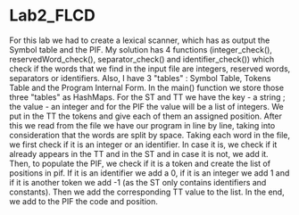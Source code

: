 # Lab2_FLCD

For this lab we had to create a lexical scanner, which has as output the Symbol table and the PIF. My solution has 4 functions (integer_check(), reservedWord_check(), separator_check() and identifier_check()) which check if the words that we find in the input file are integers, reserved words, separators or identifiers. Also, I have 3 "tables" : Symbol Table, Tokens Table and the Program Internal Form. In the main() function we store those three "tables" as HashMaps. For the ST and TT we have the key - a string ; the value - an integer and for the PIF the value will be a list of integers. We put in the TT the tokens and give each of them an assigned position. After this we read from the file we have our program in line by line, taking into consideration that the words are split by space. Taking each word in the file, we first check if it is an integer or an identifier. In case it is, we check if it already appears in the TT and in the ST and in case it is not, we add it. Then, to populate the PIF, we check if it is a token and create the list of positions in pif. If it is an identifier we add a 0, if it is an integer we add 1 and if it is another token we add -1 (as the ST only contains identifiers and constants). Then we add the corresponding TT value to the list. In the end, we add to the PIF the code and position.
